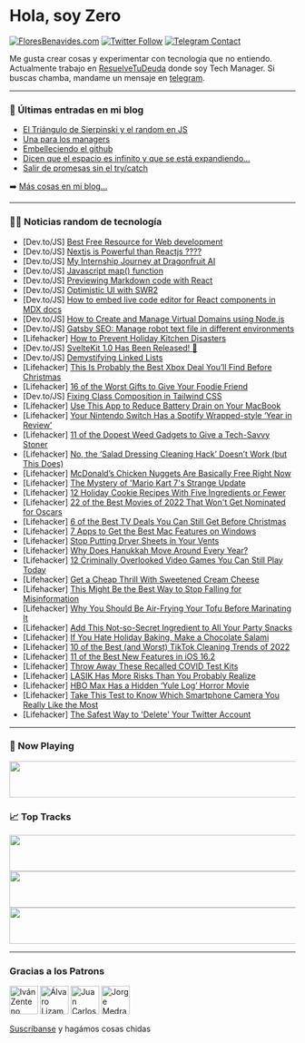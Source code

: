 # Hola, soy Zero

[![FloresBenavides.com](https://img.shields.io/website?down_message=oops&label=MiBlog&style=for-the-badge&up_message=online&url=https%3A%2F%2Ffloresbenavides.com)](https://floresbenavides.com) [![Twitter Follow](https://img.shields.io/twitter/follow/ZeroDragon?color=%231DA1F2&label=Follow&logo=twitter&logoColor=ffffff&style=for-the-badge)](https://twitter.com/zerodragon) [![Telegram Contact](https://img.shields.io/badge/escr%C3%ADbeme-ZeroDragon-%2326A5E4?style=for-the-badge&logo=telegram)](https://t.me/zerodragon)

Me gusta crear cosas y experimentar con tecnología que no entiendo.
Actualmente trabajo en [ResuelveTuDeuda](http://github.com/resuelve) donde soy Tech Manager.
Si buscas chamba, mandame un mensaje en [telegram](https://t.me/zerodragon).

---

### 📕 Últimas entradas en mi blog
<!-- BLOG-POST-LIST:START -->
- [El Triángulo de Sierpinski y el random en JS](https://floresbenavides.com/el-triangulo-de-sierpinski-y-el-random-en-js/)
- [Una para los managers](https://floresbenavides.com/una-para-los-managers/)
- [Embelleciendo el github](https://floresbenavides.com/embelleciendo-el-github/)
- [Dicen que el espacio es infinito y que se está expandiendo…](https://floresbenavides.com/dicen-que-el-espacio-es-infinito-y-que-se-esta-expandiendo/)
- [Salir de promesas sin el try/catch](https://floresbenavides.com/salir-de-promesas-sin-el-try-catch/)
<!-- BLOG-POST-LIST:END -->

➡️ [Más cosas en mi blog...](https://floresbenavides.com)

---

### 👨‍💻 Noticias random de tecnología
<!-- TECH-POSTS:START -->
- [Dev.to/JS] [Best Free Resource for Web development](https://dev.to/pawan67/best-free-resource-for-web-development-15np)
- [Dev.to/JS] [Nextjs is Powerful than Reactjs ????](https://dev.to/develop92001047/nextjs-is-powerful-than-reactjs--1kbm)
- [Dev.to/JS] [My Internship Journey at Dragonfruit AI](https://dev.to/sidmohanty11/my-internship-journey-at-dragonfruit-ai-51j4)
- [Dev.to/JS] [Javascript map&lpar;&rpar; function](https://dev.to/atharvashankar/javascript-map-function-2kfd)
- [Dev.to/JS] [Previewing Markdown code with React](https://dev.to/asayerio_techblog/previewing-markdown-code-with-react-22h3)
- [Dev.to/JS] [Optimistic UI with SWR2](https://dev.to/nicolasmontone/optimistic-ui-with-swr2-5ebf)
- [Dev.to/JS] [How to embed live code editor for React components in MDX docs](https://dev.to/sabigara/how-to-embed-live-code-editor-for-react-components-in-mdx-docs-1655)
- [Dev.to/JS] [How to Create and Manage Virtual Domains using Node.js](https://dev.to/devland/how-to-create-and-manage-virtual-domains-using-nodejs-3h14)
- [Dev.to/JS] [Gatsby SEO: Manage robot text file in different environments](https://dev.to/mylifeforaiur/gatsby-seo-manage-robot-text-file-in-different-environments-2lb)
- [Lifehacker] [How to Prevent Holiday Kitchen Disasters](https://lifehacker.com/how-to-prevent-holiday-kitchen-disasters-1849894874)
- [Dev.to/JS] [SvelteKit 1.0 Has Been Released! 🥳](https://dev.to/kvetoslavnovak/sveltekit-10-has-been-released-23me)
- [Dev.to/JS] [Demystifying Linked Lists](https://dev.to/ladoppiaesse/demystifying-linked-lists-1bno)
- [Lifehacker] [This Is Probably the Best Xbox Deal You’ll Find Before Christmas](https://lifehacker.com/this-is-probably-the-best-xbox-deal-you-ll-find-before-1849894852)
- [Lifehacker] [16 of the Worst Gifts to Give Your Foodie Friend](https://lifehacker.com/16-of-the-worst-gifts-to-give-your-foodie-friend-1849885694)
- [Dev.to/JS] [Fixing Class Composition in Tailwind CSS](https://dev.to/areknawo/fixing-class-composition-in-tailwind-css-1k4d)
- [Lifehacker] [Use This App to Reduce Battery Drain on Your MacBook](https://lifehacker.com/use-this-app-to-reduce-battery-drain-on-your-macbook-1849892452)
- [Lifehacker] [Your Nintendo Switch Has a Spotify Wrapped-style ‘Year in Review’](https://lifehacker.com/your-nintendo-switch-has-a-spotify-wrapped-style-year-1849893792)
- [Lifehacker] [11 of the Dopest Weed Gadgets to Give a Tech-Savvy Stoner](https://lifehacker.com/11-of-the-dopest-weed-gadgets-to-give-a-tech-savvy-ston-1849894383)
- [Lifehacker] [No, the ‘Salad Dressing Cleaning Hack’ Doesn’t Work &lpar;but This Does&rpar;](https://lifehacker.com/no-the-salad-dressing-cleaning-hack-doesn-t-work-bu-1849893452)
- [Lifehacker] [McDonald’s Chicken Nuggets Are Basically Free Right Now](https://lifehacker.com/mcdonald-s-chicken-nuggets-are-basically-free-right-now-1849893884)
- [Lifehacker] [The Mystery of &#39;Mario Kart 7&#39;s Strange Update](https://lifehacker.com/the-mystery-of-mario-kart-7s-strange-update-1849893179)
- [Lifehacker] [12 Holiday Cookie Recipes With Five Ingredients or Fewer](https://lifehacker.com/12-holiday-cookie-recipes-with-five-ingredients-or-fewe-1849893325)
- [Lifehacker] [22 of the Best Movies of 2022 That Won&#39;t Get Nominated for Oscars](https://lifehacker.com/22-of-the-best-movies-of-2022-that-wont-get-nominated-f-1849888235)
- [Lifehacker] [6 of the Best TV Deals You Can Still Get Before Christmas](https://lifehacker.com/6-of-the-best-tv-deals-you-can-still-get-before-christm-1849890432)
- [Lifehacker] [7 Apps to Get the Best Mac Features on Windows](https://lifehacker.com/7-apps-to-get-the-best-mac-features-on-windows-1849891578)
- [Lifehacker] [Stop Putting Dryer Sheets in Your Vents](https://lifehacker.com/stop-putting-dryer-sheets-in-your-vents-1849891225)
- [Lifehacker] [Why Does Hanukkah Move Around Every Year?](https://lifehacker.com/why-does-hanukkah-move-around-every-year-1849891312)
- [Lifehacker] [12 Criminally Overlooked Video Games You Can Still Play Today](https://lifehacker.com/12-criminally-overlooked-video-games-you-can-still-play-1849890477)
- [Lifehacker] [Get a Cheap Thrill With Sweetened Cream Cheese](https://lifehacker.com/get-a-cheap-thrill-with-sweetened-cream-cheese-1849890869)
- [Lifehacker] [This Might Be the Best Way to Stop Falling for Misinformation](https://lifehacker.com/this-might-be-the-best-way-to-stop-falling-for-bullshit-1849890110)
- [Lifehacker] [Why You Should Be Air-Frying Your Tofu Before Marinating It](https://lifehacker.com/why-you-should-be-air-frying-your-tofu-before-marinatin-1849889987)
- [Lifehacker] [Add This Not-so-Secret Ingredient to All Your Party Snacks](https://lifehacker.com/add-this-not-so-secret-ingredient-to-all-your-party-sna-1849889837)
- [Lifehacker] [If You Hate Holiday Baking, Make a Chocolate Salami](https://lifehacker.com/if-you-hate-holiday-baking-make-a-chocolate-salami-1849889505)
- [Lifehacker] [10 of the Best &lpar;and Worst&rpar; TikTok Cleaning Trends of 2022](https://lifehacker.com/10-of-the-best-and-worst-tiktok-cleaning-trends-of-20-1849888910)
- [Lifehacker] [11 of the Best New Features in iOS 16.2](https://lifehacker.com/11-of-the-best-new-features-in-ios-16-2-1849888579)
- [Lifehacker] [Throw Away These Recalled COVID Test Kits](https://lifehacker.com/throw-away-these-recalled-covid-test-kits-1849889056)
- [Lifehacker] [LASIK Has More Risks Than You Probably Realize](https://lifehacker.com/lasik-has-more-risks-than-you-probably-realize-1849888998)
- [Lifehacker] [HBO Max Has a Hidden ‘Yule Log’ Horror Movie](https://lifehacker.com/hbo-max-has-a-hidden-yule-log-horror-movie-1849888811)
- [Lifehacker] [Take This Test to Know Which Smartphone Camera You Really Like the Most](https://lifehacker.com/take-this-test-to-know-which-smartphone-camera-you-real-1849887577)
- [Lifehacker] [The Safest Way to &#39;Delete&#39; Your Twitter Account](https://lifehacker.com/the-safest-way-to-delete-your-twitter-account-1849888259)<!-- TECH-POSTS:END -->

---

### 🎵 Now Playing
<a href="https://spotify-now-playing-dun.vercel.app/now-playing?open"><img src="https://spotify-now-playing-dun.vercel.app/now-playing" width="540" height="64"></a>

### 📈 Top Tracks
<a href="https://spotify-now-playing-dun.vercel.app/top-tracks?i=1&open"><img src="https://spotify-now-playing-dun.vercel.app/top-tracks?i=1" width="540" height="64"></a>
<a href="https://spotify-now-playing-dun.vercel.app/top-tracks?i=2&open"><img src="https://spotify-now-playing-dun.vercel.app/top-tracks?i=2" width="540" height="64"></a>
<a href="https://spotify-now-playing-dun.vercel.app/top-tracks?i=3&open"><img src="https://spotify-now-playing-dun.vercel.app/top-tracks?i=3" width="540" height="64"></a>

---

### Gracias a los Patrons
[<img src="https://avatars.githubusercontent.com/u/243380?v=4" alt="Iván Zenteno" width="50px">](https://github.com/k001) [<img src="https://avatars.githubusercontent.com/u/19955639?v=4" alt="Álvaro Lizama" width="50px">](https://github.com/alvarolizama) [<img src="https://avatars.githubusercontent.com/u/2718753?v=4" alt="Juan Carlos Ruiz" width="50px">](https://github.com/JuanCrg90) [<img src="https://avatars.githubusercontent.com/u/37025?v=4" alt="Jorge Medrano" width="50px">](https://github.com/h1pp1e) 

[Suscríbanse](https://www.patreon.com/zerodragon) y hagámos cosas chidas
